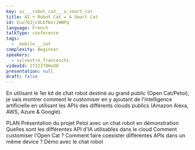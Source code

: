 ```yaml
---
key: ai___robot_cat___a_smart_cat
title: AI + Robot Cat = A Smart Cat
id: Euu7QJjcULbfWzrJWWPq
language: French
talkType: conference
tags:
  - _mobile___iot
complexity: Beginner
speakers:
  - sylvestre_franceschi
videoId: IfII270HoO8
presentation: null
draft: false
---
```

En utilisant le 1er kit de chat robot destiné au grand public (Open Cat/Petoi), je vais montrer comment le customiser en y ajoutant de l'intelligence artificielle en utilisant les APIs des différents clouds publics (Amazon Alexa, AWS, Azure & Google).

PLAN 
Présentation du projet Petoi avec un chat robot en démonstration
Quelles sont les différentes API d'IA utilisables dans le cloud
Comment customiser l'Open Cat ?
Comment faire coexister différentes APIs dans un même device ?
Démo avec le chat robot